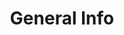 ---
layout: research
researchcategory: General
structure: sims2nds
title: General Info
description: General Information for The Sims 2 Nintendo DS.
permalink: /research/sims2nds/general
---